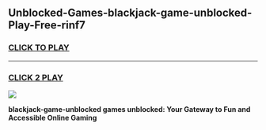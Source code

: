 
## Unblocked-Games-blackjack-game-unblocked-Play-Free-rinf7
<h3>
<a href="https://premium76.site?title=blackjack-game-unblocked&ref=09A">CLICK TO PLAY</a></h3>
<hr>

<h3>
<a href="https://premium76.site?title=blackjack-game-unblocked&ref=09A">CLICK 2 PLAY</a>
  
</h3>

<a href="https://premium76.site?title=blackjack-game-unblocked&ref=09A"><img src="https://clearcache.store/games.png"></a>


**blackjack-game-unblocked games unblocked: Your Gateway to Fun and Accessible Online Gaming**
